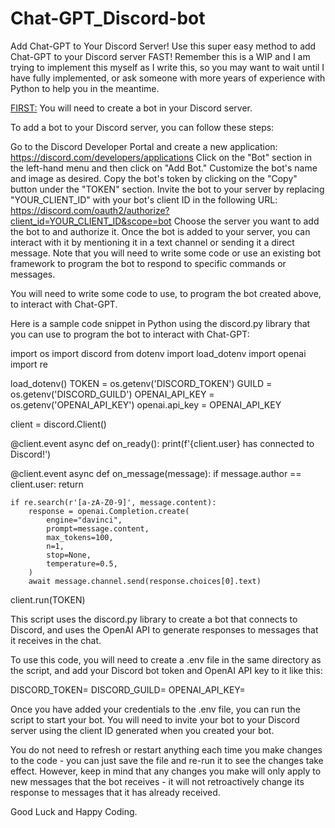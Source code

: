 # Chat-GPT_Discord-bot
Add Chat-GPT to Your Discord Server! Use this super easy method to add Chat-GPT to your Discord server FAST!
Remember this is a WIP and I am trying to implement this myself as I write this, so you may want to wait until I have fully implemented, or ask someone with more years of experience with Python to help you in the meantime.


<FIRST:>
You will need to create a bot in your Discord server.

To add a bot to your Discord server, you can follow these steps:

Go to the Discord Developer Portal and create a new application: https://discord.com/developers/applications
Click on the "Bot" section in the left-hand menu and then click on "Add Bot."
Customize the bot's name and image as desired.
Copy the bot's token by clicking on the "Copy" button under the "TOKEN" section.
Invite the bot to your server by replacing "YOUR_CLIENT_ID" with your bot's client ID in the following URL: https://discord.com/oauth2/authorize?client_id=YOUR_CLIENT_ID&scope=bot
Choose the server you want to add the bot to and authorize it.
Once the bot is added to your server, you can interact with it by mentioning it in a text channel or sending it a direct message. Note that you will need to write some code or use an existing bot framework to program the bot to respond to specific commands or messages.


<SECOND>
  You will need to write some code to use, to program the bot created above, to interact with Chat-GPT. 
  
Here is a sample code snippet in Python using the discord.py library that you can use to program the bot to interact with Chat-GPT:

  
import os
import discord
from dotenv import load_dotenv
import openai
import re

load_dotenv()
TOKEN = os.getenv('DISCORD_TOKEN')
GUILD = os.getenv('DISCORD_GUILD')
OPENAI_API_KEY = os.getenv('OPENAI_API_KEY')
openai.api_key = OPENAI_API_KEY

client = discord.Client()

@client.event
async def on_ready():
    print(f'{client.user} has connected to Discord!')
    
@client.event
async def on_message(message):
    if message.author == client.user:
        return

    if re.search(r'[a-zA-Z0-9]', message.content):
        response = openai.Completion.create(
            engine="davinci",
            prompt=message.content,
            max_tokens=100,
            n=1,
            stop=None,
            temperature=0.5,
        )
        await message.channel.send(response.choices[0].text)
        
client.run(TOKEN)
  
  
This script uses the discord.py library to create a bot that connects to Discord, and uses the OpenAI API to generate responses to messages that it receives in the chat.

To use this code, you will need to create a .env file in the same directory as the script, and add your Discord bot token and OpenAI API key to it like this:
  

DISCORD_TOKEN=<your Discord bot token>
DISCORD_GUILD=<your Discord guild name>
OPENAI_API_KEY=<your OpenAI API key>
  
  
  Once you have added your credentials to the .env file, you can run the script to start your bot. You will need to invite your bot to your Discord server using the client ID generated when you created your bot.

You do not need to refresh or restart anything each time you make changes to the code - you can just save the file and re-run it to see the changes take effect. However, keep in mind that any changes you make will only apply to new messages that the bot receives - it will not retroactively change its response to messages that it has already received.
  
  Good Luck and Happy Coding.
